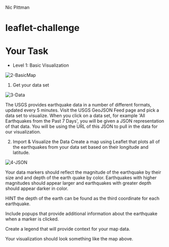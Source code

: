 Nic Pittman

# leaflet-challenge

# Your Task

* Level 1: Basic Visualization


![2-BasicMap](https://user-images.githubusercontent.com/69124282/103680239-df2bc680-4f53-11eb-9bfe-02b1cc485bd5.png)

 1. Get your data set
 
 ![3-Data](https://user-images.githubusercontent.com/69124282/103680236-ddfa9980-4f53-11eb-8851-8a9b84f390d7.png)

The USGS provides earthquake data in a number of different formats, updated every 5 minutes. Visit the USGS GeoJSON Feed page and pick a data set to visualize. When you click on a data set, for example 'All Earthquakes from the Past 7 Days', you will be given a JSON representation of that data. You will be using the URL of this JSON to pull in the data for our visualization.


 2. Import & Visualize the Data
Create a map using Leaflet that plots all of the earthquakes from your data set based on their longitude and latitude.

![4-JSON](https://user-images.githubusercontent.com/69124282/103680234-dcc96c80-4f53-11eb-9bea-fb4548b930e2.png)


Your data markers should reflect the magnitude of the earthquake by their size and and depth of the earth quake by color. Earthquakes with higher magnitudes should appear larger and earthquakes with greater depth should appear darker in color.


HINT the depth of the earth can be found as the third coordinate for each earthquake.


Include popups that provide additional information about the earthquake when a marker is clicked.


Create a legend that will provide context for your map data.


Your visualization should look something like the map above.




